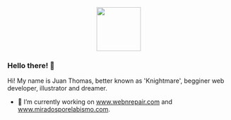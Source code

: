 <div id="header" align="center">
  <img src="[https://drive.google.com/file/d/1zHqiBAoojH5Kn9Ru57hZlty3Z-Wkhspl/view](https://drive.google.com/file/d/1zHqiBAoojH5Kn9Ru57hZlty3Z-Wkhspl/view)" width="100"/>
</div>

### Hello there! 👋

Hi! My name is Juan Thomas, better known as 'Knightmare', begginer web developer, illustrator and dreamer.

- 🔭 I’m currently working on www.webnrepair.com and www.miradosporelabismo.com.

